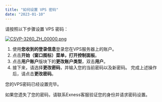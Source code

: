 ```yaml
---
title: "如何设置 VPS 密码"
date: "2023-01-10"
---
```


请按照以下步骤设置 VPS 密码：

[![CSVP-3260_ZH_00000.png](https://get.exness.help/hc/article_attachments/5023986421778/CSVP-3260_ZH_00000.png)](https://haokan.baidu.com/v?vid=4060657159805618088)

1. 使用**您收到的登录信息**登录您在VPS服务器上的账户。
2. 点击**开始（窗口图标）**菜单，打开**控制面板**。
3. 点击**用户账户**版块下的**更改账户类型**，双击**用户**。
4. 接下来，请选择**更改密码**，并输入您的当前密码以及新密码。 完成上述操作后，请点击**更改密码**。

您的VPS密码已经设置完毕。

如果您遗失了您的密码，请联系Exness客服验证您的身份并请求密码设置。
